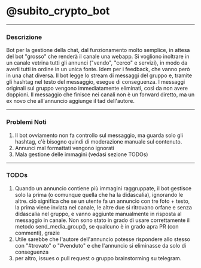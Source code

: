 # @subito_crypto_bot

--- 

### Descrizione 

Bot per la gestione della chat, dal funzionamento molto semplice, in attesa del bot "grosso" che renderà il canale una webapp. Si vogliono inoltrare in un canale vetrina tutti gli annunci ("vendo", "cerco" e servizi), in modo da averli tutti in ordine in un unica fonte. Idem per i feedback, che vanno però in una chat diversa. Il bot legge lo stream di messaggi del gruppo e, tramite gli hashtag nel testo del messaggio, esegue di conseguenza. I messaggi originali sul gruppo vengono immediatamente eliminati, così da non avere doppioni. Il messaggio che finisce nei canali non è un forward diretto, ma un ex novo che all'annuncio aggiunge il tad dell'autore.

---

### Problemi Noti

1. Il bot ovviamento non fa controllo sul messaggio, ma guarda solo gli hashtag, c'è bisogno quindi di moderazione manuale sul contenuto.
2. Annunci mal formattati vengono ignorati
3. Mala gestione delle immagini (vedasi sezione TODOs)

---

### TODOs

1. Quando un annuncio contiene più immagini raggruppate, il bot gestisce solo la prima (o comunque quella che ha la didascalia), ignorando le altre. ciò significa che se un utente fa un annuncio con tre foto + testo, la prima viene inviata nel canale, le altre due si ritrovano orfane e senza didascalia nel gruppo, e vanno aggiunte manualmente in risposta al messaggio in canale. Non sono stato in grado di usare correttamente il metodo send_media_group(), se qualcuno è in grado apra PR (con commenti), grazie
2. Utile sarebbe che l'autore dell'annuncio potesse rispondere allo stesso con "#trovato" o "#venduto" e che l'annuncio si eliminasse da solo di conseguenza
3. per altro, issues o pull request o gruppo brainstorming su telegram.
